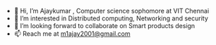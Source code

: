 - 👋 Hi, I’m Ajaykumar
  , Computer science sophomore at VIT Chennai
- 👀 I’m interested in Distributed computing, Networking and security
- 💞️ I’m looking forward to collaborate on Smart products design
- 📫 Reach me at m1ajay2001@gmail.com

